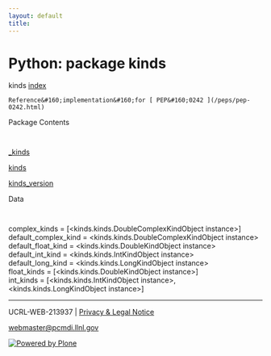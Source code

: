 ```yaml
---
layout: default
title:
---
```


#  Python: package kinds

  
  
 kinds 
[ index ](/)  

` Reference&#160;implementation&#160;for [ PEP&#160;0242 ](/peps/pep-0242.html) `

  
 Package Contents 

` `

[ _kinds ](/kinds._kinds.html)  

[ kinds ](/kinds.kinds.html)  

[ kinds_version ](/kinds.kinds_version.html)  

  
 Data 

` `

 complex_kinds  = [<kinds.kinds.DoubleComplexKindObject instance>]   
 default_complex_kind  = <kinds.kinds.DoubleComplexKindObject instance>   
 default_float_kind  = <kinds.kinds.DoubleKindObject instance>   
 default_int_kind  = <kinds.kinds.IntKindObject instance>   
 default_long_kind  = <kinds.kinds.LongKindObject instance>   
 float_kinds  = [<kinds.kinds.DoubleKindObject instance>]   
 int_kinds  = [<kinds.kinds.IntKindObject instance>, <kinds.kinds.LongKindObject instance>] 

* * *

UCRL-WEB-213937 | [ Privacy & Legal Notice ](/disclaimer.html)

[ webmaster@pcmdi.llnl.gov ](/webmaster@pcmdi.llnl.gov)

[ ![Powered by Plone](media/imgaes/plone_powered.gif) ](/)

